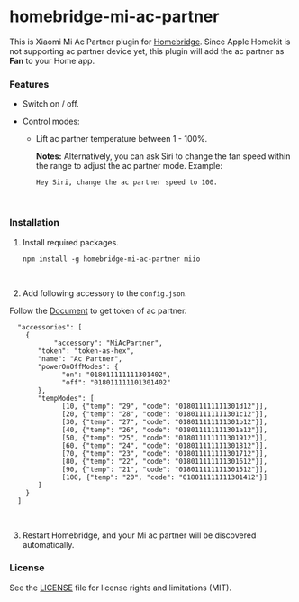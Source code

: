 # homebridge-mi-ac-partner

This is Xiaomi Mi Ac Partner plugin for [Homebridge](https://github.com/nfarina/homebridge). Since Apple Homekit is not supporting ac partner device yet, this plugin will add the ac partner as **Fan** to your Home app.

### Features

* Switch on / off.

* Control modes:

  - Lift ac partner temperature between 1 - 100%.

    **Notes:** Alternatively, you can ask Siri to change the fan speed within the range to adjust the ac partner mode. Example:

    ```
    Hey Siri, change the ac partner speed to 100.
    ```

    ​

### Installation

1. Install required packages.

   ```
   npm install -g homebridge-mi-ac-partner miio
   ```

   ​

2. Add following accessory to the `config.json`.

Follow the [Document](https://github.com/aholstenson/miio/blob/master/docs/management.md#getting-the-token-of-a-device) to get token of ac partner.

   ```
     "accessories": [
       {
		      "accessory": "MiAcPartner",
          "token": "token-as-hex",
          "name": "Ac Partner",
          "powerOnOffModes": {
                "on": "018011111111301402",
                "off": "018011111101301402"
          },
          "tempModes": [
                [10, {"temp": "29", "code": "018011111111301d12"}],
                [20, {"temp": "28", "code": "018011111111301c12"}],
                [30, {"temp": "27", "code": "018011111111301b12"}],
                [40, {"temp": "26", "code": "018011111111301a12"}],
                [50, {"temp": "25", "code": "018011111111301912"}],
                [60, {"temp": "24", "code": "018011111111301812"}],
                [70, {"temp": "23", "code": "018011111111301712"}],
                [80, {"temp": "22", "code": "018011111111301612"}],
                [90, {"temp": "21", "code": "018011111111301512"}],
                [100, {"temp": "20", "code": "018011111111301412"}]
          ]
       }
     ]
   ```

   ​

3. Restart Homebridge, and your Mi ac partner will be discovered automatically.



### License

See the [LICENSE](https://github.com/takatost/homebridge-mi-ac-partner/blob/master/LICENSE.md) file for license rights and limitations (MIT).



